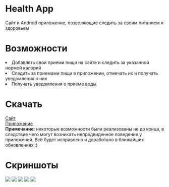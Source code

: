 # Health App
Сайт и Android приложение, позволяющие следить за своим питанием и здоровьем

# Возможности
<li> Добавлять свои приеми пищи на сайте и следить за указанной нормой калорий
<li> Следить за приемами пищи в приложении, отмечать их и получать уведомления о них
<li> Получать уведомления о приеме воды

# Скачать
[Сайт](http://icalories.herokuapp.com) <br>
[Приложение](https://yadi.sk/d/BQYhCt7SZHtpGw) <br>
<b>Примечание</b>: некоторые возможности были реализованы не до конца, в следствие чего могут возникать непредвиденное поведение у приложений.
Всё будет исправлено и доработано в ближайших обновлениях :)

# Скриншоты
![](https://i.ibb.co/ZSXsqwN/Screenshot-4.png)
![](https://i.ibb.co/7NMmB1M/Screenshot-5.png)
![](https://i.ibb.co/1XscC0p/Screenshot-6.png)
![](https://i.ibb.co/cYQFFQ0/Screenshot-7.png)
![](https://i.ibb.co/D7c0VTT/Screenshot-8.png)